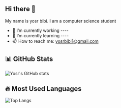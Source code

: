 ## Hi there :wave:
My name is yosr bibi. I am a computer science student

- :telescope: I’m currently working ----
- :seedling: I’m currently learning ----
-  :mailbox: How to reach me: yosrbibi1@gmail.com
   
## :bar_chart: GitHub Stats
![Yosr's GitHub stats](https://github-readme-stats.vercel.app/api?username=yosr1611&show_icons=true&theme=radical)


## :fire: Most Used Languages
![Top Langs](https://github-readme-stats.vercel.app/api/top-langs/?username=yosr1611&layout=compact&theme=radical)

<!--
**yosr1611/yosr1611** is a :sparkles: _special_ :sparkles: repository because its `README.md` (this file) appears on your GitHub profile.

Here are some ideas to get you started:

- :telescope: I’m currently working on ...
- :seedling: I’m currently learning ...
- :people_with_bunny_ears_partying: I’m looking to collaborate on ...
- :thinking: I’m looking for help with ...
- :speech_balloon: Ask me about ...
- :mailbox: How to reach me: ...
- :smile: Pronouns: ...
- :zap: Fun fact: ...
-->
